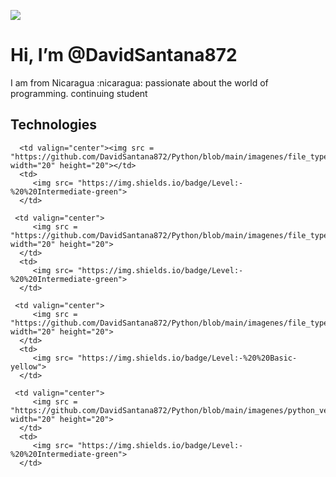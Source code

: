 <p>
   <img src="https://github.com/DavidSantana872/Python/blob/main/imagenes/readme_logo.png">
</p>
<h1>Hi, I’m @DavidSantana872</h1> 
<p>
  I am from Nicaragua :nicaragua:  passionate about the world of programming. continuing student
</p> 
<h2>
  Technologies
</h2>
<table>
   <tr>
     
      <td valign="center"><img src = "https://github.com/DavidSantana872/Python/blob/main/imagenes/file_type_html_icon_130541.png" width="20" height="20"></td>
      <td>
         <img src= "https://img.shields.io/badge/Level:-%20%20Intermediate-green">
      </td>
</tr>
   <tr>
      
     <td valign="center">
         <img src = "https://github.com/DavidSantana872/Python/blob/main/imagenes/file_type_css_icon_130661.png" width="20" height="20">
      </td>
      <td>
         <img src= "https://img.shields.io/badge/Level:-%20%20Intermediate-green">
      </td>
   </tr>
    <tr>
     
     <td valign="center">
         <img src = "https://github.com/DavidSantana872/Python/blob/main/imagenes/file_type_js_official_icon_130509.png" width="20" height="20">
      </td>
      <td>
         <img src= "https://img.shields.io/badge/Level:-%20%20Basic-yellow">
      </td>
   </tr>
   <tr>
     
     <td valign="center">
         <img src = "https://github.com/DavidSantana872/Python/blob/main/imagenes/python_vertical_logo_icon_168039.png" width="20" height="20">
      </td>
      <td>
         <img src= "https://img.shields.io/badge/Level:-%20%20Intermediate-green">
      </td>
   </tr>
</table>
